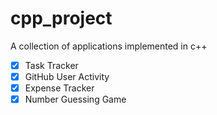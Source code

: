 # cpp_project
A collection of applications implemented in c++
- [x] Task Tracker
- [x] GitHub User Activity
- [x] Expense Tracker
- [x] Number Guessing Game